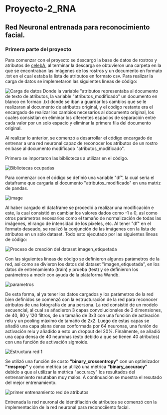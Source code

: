 # Proyecto-2_RNA
## Red Neuronal entrenada para reconocimiento facial.

### Primera parte del proyecto
Para comenzar con el proyecto se descargó la base de datos de rostros y atributos de [celebA](https://mmlab.ie.cuhk.edu.hk/projects/CelebA.html), al terminar la descarga se obtuvieron una carpeta en la que se encontraban las imágenes de los rostros y un documento en formato .txt en el cual estaba la lista de atributos en formato csv.
Para realizar la carga de datos se implemetaron las siguientes líneas de código:

![Carga de datos](https://user-images.githubusercontent.com/106125995/201542933-8c6ea226-580d-451d-87cc-5e2ab9425742.jpg)
Donde la variable "atributos representaba al documento de texto de atributos, la variable "atributos_modificado" un documento en blanco en formao .txt donde se iban a guardar los cambios que se le realizaran al documento de atributos original, y el código restante era el encargado de realizar los cambios necesarios al documento original, los cuales consistían en eliminar los diferentes espacios de separación entre cada valor por un solo espacio y eliminar la primera fila del documento original.

Al realizar lo anterior, se comenzó a desarrollar el código encargado de entrenar a una red neuronal capaz de reconocer los atributos de un rostro en base al documento modificado "atributos_modificado".

Primero se importaron las bibliotecas a utilizar en el código.

![Bibliotecas ocupadas](https://user-images.githubusercontent.com/106125995/201543446-8ff14658-4830-4ebe-90fc-5d7965f9d477.jpg)

Para comenzar con el código se definió una variable "df", la cual sería el dataframe que cargaría el documento "atributos_modificado" en una matriz de pandas.

![image](https://user-images.githubusercontent.com/106125995/201543623-3121e37e-ff6a-4d85-baa2-c18dce2e9e2a.png)

Al haber cargado el dataframe se procedió a realizar una modificación e este, la cual consistió en cambiar los valores dados como -1 a 0, así como otros parámetros necesarios como el tamaño de normalización de todas las imágenes, el rango de intensidad de los pixeles, etc. Al tener "df" en el formato deseado, se realizó la conjunción de las imágenes con la lista de atributos en un solo dataset. Todo esto ejecutado por las siguientes líneas de código:

![Proceso de creación del dataset imagen_etiquetada](https://user-images.githubusercontent.com/106125995/201544251-ca3bcea9-bc65-41a4-833d-3bc719a1941b.jpg)

Con las siguientes líneas de código se definieron algunos parámetros de la red, así como se divieron los datos del dataset "imagen_etiquetada", en los datos de entrenamiento (train) y prueba (test) y se definieron los parámetros a medir con ayuda de la plataforma Wandb.

![parametros](https://user-images.githubusercontent.com/106125995/201547868-31db7948-eb2b-495b-ae2a-b6cc848f6528.jpg)

De esta forma, al ya tener los datos cargados y los parámetros de la red bien definidos se comenzó con la estructuración de la red para reconocer atributos de una fotografía de una persona. La red consistió de un modelo secuencial, al cual se añadieron 3 capas convolucionales de 2 dimensiones, de 40, 80 y 120 filtros, de un tamaño de 3x3 con una función de activación relu y un pooling máximo de tamaño de 2x2. Luego de estas capas se añadió una capa plana densa conformada por 64 neuronas, una funión de activación relu y añadido a esto un dropout del 20%. Finalmente, se añadió una capa densa de 40 neuronas (esto debido a que se tienen 40 atributos) con una función de activación sigmoide.

![Estructura red 1](https://user-images.githubusercontent.com/106125995/201549083-38de733e-57cc-4e95-a4ef-7905264075cf.jpg)

Se utilizó una función de costo **"binary_crossentropy"** con un optimizador **"rmsprop"** y como metrica se utilizó una métrica **"binary_accuracy"** debido a que al utilizar la métrica "accuracy" los resultados del entrenamiento resutaban muy malos. A continuación se muestra el resutado del mejor entrenamiento.

![primer entrenamiento red de atributos](https://user-images.githubusercontent.com/106125995/202069859-9b830d90-e420-4948-9927-b050006d4b39.jpg)

Entrenada la red neuronal de identifiación de atributos se comenzó con la implementación de la red neuronal para reconociiento facial.

